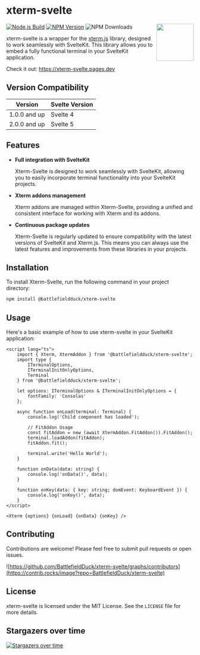 # xterm-svelte

<img align="right" width="100" height="100" src="https://github.com/BattlefieldDuck/xterm-svelte/assets/29337428/e1055940-ae66-48b5-9a1f-1965949b5757">

[![Node.js Build](https://github.com/BattlefieldDuck/xterm-svelte/actions/workflows/node-build.yml/badge.svg)](https://github.com/BattlefieldDuck/xterm-svelte/actions/workflows/node-build.yml)
[![NPM Version](https://img.shields.io/npm/v/%40battlefieldduck%2Fxterm-svelte)](https://www.npmjs.com/package/@battlefieldduck/xterm-svelte)
![NPM Downloads](https://img.shields.io/npm/dw/%40battlefieldduck%2Fxterm-svelte)

xterm-svelte is a wrapper for the [xterm.js](https://github.com/xtermjs/xterm.js) library, designed to work seamlessly with SvelteKit. This library allows you to embed a fully functional terminal in your SvelteKit application.

Check it out: https://xterm-svelte.pages.dev

## Version Compatibility

| Version       | Svelte Version |
|---------------|--------------- |
| 1.0.0 and up  | Svelte 4       |
| 2.0.0 and up  | Svelte 5       |

## Features

- **Full integration with SvelteKit**

  Xterm-Svelte is designed to work seamlessly with SvelteKit, allowing you to easily incorporate terminal functionality into your SvelteKit projects.

- **Xterm addons management**

  Xterm addons are managed within Xterm-Svelte, providing a unified and consistent interface for working with Xterm and its addons.

- **Continuous package updates**

  Xterm-Svelte is regularly updated to ensure compatibility with the latest versions of SvelteKit and Xterm.js. This means you can always use the latest features and improvements from these libraries in your projects.

## Installation

To install Xterm-Svelte, run the following command in your project directory:

```bash
npm install @battlefieldduck/xterm-svelte
```

## Usage

Here's a basic example of how to use xterm-svelte in your SvelteKit application:

```svelte
<script lang="ts">
	import { Xterm, XtermAddon } from '@battlefieldduck/xterm-svelte';
	import type {
		ITerminalOptions,
		ITerminalInitOnlyOptions,
		Terminal
	} from '@battlefieldduck/xterm-svelte';

	let options: ITerminalOptions & ITerminalInitOnlyOptions = {
		fontFamily: 'Consolas'
	};

	async function onLoad(terminal: Terminal) {
		console.log('Child component has loaded');

		// FitAddon Usage
		const fitAddon = new (await XtermAddon.FitAddon()).FitAddon();
		terminal.loadAddon(fitAddon);
		fitAddon.fit();

		terminal.write('Hello World');
	}

	function onData(data: string) {
		console.log('onData()', data);
	}

	function onKey(data: { key: string; domEvent: KeyboardEvent }) {
		console.log('onKey()', data);
	}
</script>

<Xterm {options} {onLoad} {onData} {onKey} />
```

## Contributing
Contributions are welcome! Please feel free to submit pull requests or open issues.

![https://github.com/BattlefieldDuck/xterm-svelte/graphs/contributors](https://contrib.rocks/image?repo=BattlefieldDuck/xterm-svelte)

## License
xterm-svelte is licensed under the MIT License. See the `LICENSE` file for more details.

## Stargazers over time
[![Stargazers over time](https://starchart.cc/BattlefieldDuck/xterm-svelte.svg?variant=adaptive)](https://starchart.cc/BattlefieldDuck/xterm-svelte)
